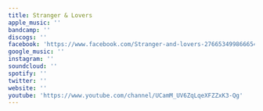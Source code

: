 ```yaml
---
title: Stranger & Lovers
apple_music: ''
bandcamp: ''
discogs: ''
facebook: 'https://www.facebook.com/Stranger-and-lovers-276653499866654'
google_music: ''
instagram: ''
soundcloud: ''
spotify: ''
twitter: ''
website: ''
youtube: 'https://www.youtube.com/channel/UCamM_UV6ZqLqeXFZZxK3-Qg'
---
```

